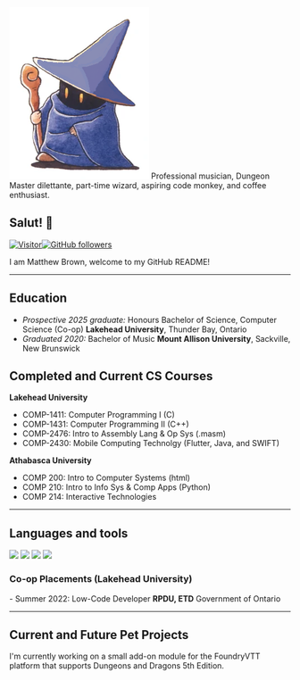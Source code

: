 <!--
**MatthewAWBrown/MatthewAWBrown** is a ✨ _special_ ✨ repository because its `README.md` (this file) appears on your GitHub profile.

Here are some ideas to get you started:

- 🔭 I’m currently working on ...
- 🌱 I’m currently learning ...
- 👯 I’m looking to collaborate on ...
- 🤔 I’m looking for help with ...
- 💬 Ask me about ...
- 📫 How to reach me: ...
- 😄 Pronouns: ...
- ⚡ Fun fact: ...
-->
![Little Mage Image](250_blu.png) Professional musician, Dungeon Master dilettante, part-time wizard, aspiring code monkey, and coffee enthusiast.
<h2> Salut! 👋</h2>

[![Visitor](https://visitor-badge.laobi.icu/badge?page_id=MatthewAWBrown.MatthewAWBrown)](https://github.com/MatthewAWBrown)[![GitHub followers](https://img.shields.io/github/followers/MatthewAWBrown.svg?style=social&label=Follow&maxAge=2592000)](https://github.com/MatthewAWBrown?tab=followers)

I am Matthew Brown, welcome to my GitHub README!<br>


***

<h2>Education</h2>

- <i>Prospective 2025 graduate:</i> Honours Bachelor of Science, Computer Science (Co-op) <b>Lakehead University</b>, Thunder Bay, Ontario
- <i>Graduated 2020:</i> Bachelor of Music <b>Mount Allison University</b>, Sackville, New Brunswick 


<h2>Completed and Current CS Courses</h2>

__Lakehead University__
- COMP-1411: Computer Programming I (C)
- COMP-1431: Computer Programming II (C++)
- COMP-2476: Intro to Assembly Lang & Op Sys (.masm)
- COMP-2430: Mobile Computing Technolgy (Flutter, Java, and SWIFT)

__Athabasca University__
- COMP 200: Intro to Computer Systems (html)
- COMP 210: Intro to Info Sys & Comp Apps (Python)
- COMP 214: Interactive Technologies

***

<h2>Languages and tools</h2>
<p float = "left">
<img src = "https://user-images.githubusercontent.com/104664255/168294002-65046ea7-50c5-4437-827d-a4fff893da4f.png" height = "75"> <img src = "https://user-images.githubusercontent.com/104664255/168294211-7f6ae5d3-777b-4436-a0f6-21557aefb4b1.png" height = "75"> <img src = "https://user-images.githubusercontent.com/104664255/168294384-0d509b03-38cd-4dea-bf07-c7674cb4b48f.jpg" height = "75"> <img src = "https://user-images.githubusercontent.com/104664255/168294472-36e9092a-886a-4a4a-8038-0913152862b4.png" height = "75">
  </p>





<h3>Co-op Placements (Lakehead University)</h3>
- Summer 2022: Low-Code Developer <b>RPDU, ETD</b> Government of Ontario

***
<h2>Current and Future Pet Projects</h2>
I'm currently working on a small add-on module for the FoundryVTT platform that supports Dungeons and Dragons 5th Edition.
